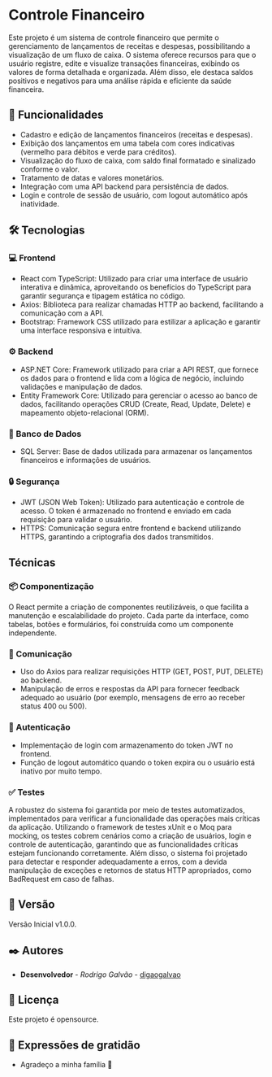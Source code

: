 # Controle Financeiro

Este projeto é um sistema de controle financeiro que permite o gerenciamento de lançamentos de receitas e despesas, possibilitando a visualização de um fluxo de caixa. O sistema oferece recursos para que o usuário registre, edite e visualize transações financeiras, exibindo os valores de forma detalhada e organizada. Além disso, ele destaca saldos positivos e negativos para uma análise rápida e eficiente da saúde financeira.

## 🚀 Funcionalidades

* Cadastro e edição de lançamentos financeiros (receitas e despesas).
* Exibição dos lançamentos em uma tabela com cores indicativas (vermelho para débitos e verde para créditos).
* Visualização do fluxo de caixa, com saldo final formatado e sinalizado conforme o valor.
* Tratamento de datas e valores monetários.
* Integração com uma API backend para persistência de dados.
* Login e controle de sessão de usuário, com logout automático após inatividade.

## 🛠️ Tecnologias

### 💻 Frontend

* React com TypeScript: Utilizado para criar uma interface de usuário interativa e dinâmica, aproveitando os benefícios do TypeScript para garantir segurança e tipagem estática no código.
* Axios: Biblioteca para realizar chamadas HTTP ao backend, facilitando a comunicação com a API.
* Bootstrap: Framework CSS utilizado para estilizar a aplicação e garantir uma interface responsiva e intuitiva.

### ⚙️ Backend

* ASP.NET Core: Framework utilizado para criar a API REST, que fornece os dados para o frontend e lida com a lógica de negócio, incluindo validações e manipulação de dados.
* Entity Framework Core: Utilizado para gerenciar o acesso ao banco de dados, facilitando operações CRUD (Create, Read, Update, Delete) e mapeamento objeto-relacional (ORM).

### 💽 Banco de Dados

* SQL Server: Base de dados utilizada para armazenar os lançamentos financeiros e informações de usuários.

### 🔒 Segurança

* JWT (JSON Web Token): Utilizado para autenticação e controle de acesso. O token é armazenado no frontend e enviado em cada requisição para validar o usuário.
* HTTPS: Comunicação segura entre frontend e backend utilizando HTTPS, garantindo a criptografia dos dados transmitidos.

## Técnicas

### 📦 Componentização

O React permite a criação de componentes reutilizáveis, o que facilita a manutenção e escalabilidade do projeto. Cada parte da interface, como tabelas, botões e formulários, foi construída como um componente independente.

### 🔧 Comunicação

* Uso do Axios para realizar requisições HTTP (GET, POST, PUT, DELETE) ao backend.
* Manipulação de erros e respostas da API para fornecer feedback adequado ao usuário (por exemplo, mensagens de erro ao receber status 400 ou 500).

### 👤 Autenticação

* Implementação de login com armazenamento do token JWT no frontend.
* Função de logout automático quando o token expira ou o usuário está inativo por muito tempo.

### ✅ Testes

A robustez do sistema foi garantida por meio de testes automatizados, implementados para verificar a funcionalidade das operações mais críticas da aplicação. Utilizando o framework de testes xUnit e o Moq para mocking, os testes cobrem cenários como a criação de usuários, login e controle de autenticação, garantindo que as funcionalidades críticas estejam funcionando corretamente. Além disso, o sistema foi projetado para detectar e responder adequadamente a erros, com a devida manipulação de exceções e retornos de status HTTP apropriados, como BadRequest em caso de falhas.

## 📌 Versão

Versão Inicial v1.0.0. 

## ✒️ Autores

* **Desenvolvedor** - *Rodrigo Galvão* - [digaogalvao](https://github.com/digaogalvao)

## 📄 Licença

Este projeto é opensource.

## 🎁 Expressões de gratidão

* Agradeço a minha família 📢
